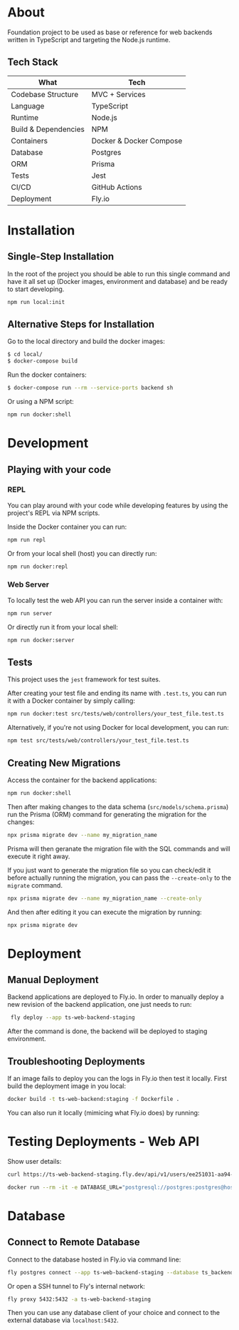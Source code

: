 # About

Foundation project to be used as base or reference for web backends written in TypeScript and targeting the Node.js runtime.

## Tech Stack

| What | Tech |
| -------- | ------- |
| Codebase Structure | MVC + Services |
| Language | TypeScript |
| Runtime | Node.js     |
| Build & Dependencies | NPM |
| Containers | Docker & Docker Compose |
| Database | Postgres |
| ORM | Prisma |
| Tests | Jest |
| CI/CD | GitHub Actions |
| Deployment | Fly.io |


# Installation

## Single-Step Installation

In the root of the project you should be able to run this single command and
have it all set up (Docker images, environment and database) and be ready to start
developing.

```sh
npm run local:init
```

## Alternative Steps for Installation

Go to the local directory and build the docker images:

```sh
$ cd local/
$ docker-compose build
```

Run the docker containers:

```sh
$ docker-compose run --rm --service-ports backend sh
```

Or using a NPM script:

```sh
npm run docker:shell
```

# Development

## Playing with your code

### REPL

You can play around with your code while developing features by using the project's REPL via NPM scripts.

Inside the Docker container you can run:

```sh
npm run repl
```

Or from your local shell (host) you can directly run:

```sh
npm run docker:repl
```

### Web Server

To locally test the web API you can run the server inside a container with:

```sh
npm run server
```

Or directly run it from your local shell:

```sh
npm run docker:server
```

## Tests

This project uses the `jest` framework for test suites.

After creating your test file and ending its name with `.test.ts`,
you can run it with a Docker container by simply calling:

```sh
npm run docker:test src/tests/web/controllers/your_test_file.test.ts
```

Alternatively, if you're not using Docker for local development, you can run:

```sh
npm test src/tests/web/controllers/your_test_file.test.ts
```

## Creating New Migrations

Access the container for the backend applications:

```sh
npm run docker:shell
```

Then after making changes to the data schema (`src/models/schema.prisma`)
run the Prisma (ORM) command for generating the migration for the changes:

```sh
npx prisma migrate dev --name my_migration_name
```

Prisma will then geranate the migration file with the SQL commands and will
execute it right away.

If you just want to generate the migration file so you can check/edit it before
actually running the migration, you can pass the `--create-only` to the
`migrate` command.

```sh
npx prisma migrate dev --name my_migration_name --create-only
```

And then after editing it you can execute the migration by running:

```sh
npx prisma migrate dev
```

# Deployment

## Manual Deployment

Backend applications are deployed to Fly.io. In order to manually deploy a new revision of the backend
application, one just needs to run:

```sh
 fly deploy --app ts-web-backend-staging
```

After the command is done, the backend will be deployed to staging environment.

## Troubleshooting Deployments

If an image fails to deploy you can the logs in Fly.io then test it locally. First build the
deployment image in you local:

```sh
docker build -t ts-web-backend:staging -f Dockerfile .
```

You can also run it locally (mimicing what Fly.io does) by running:


# Testing Deployments - Web API

Show user details:

```sh
curl https://ts-web-backend-staging.fly.dev/api/v1/users/ee251031-aa94-46a2-b80c-aab671b48063
```

```sh
docker run --rm -it -e DATABASE_URL="postgresql://postgres:postgres@host.docker.internal:5438/ts_web_backend_dev?schema=public" -p 3001:3000 ts-web-backend:staging
```

# Database

## Connect to Remote Database

Connect to the database hosted in Fly.io via command line:

```sh
fly postgres connect --app ts-web-backend-staging --database ts_backend_database_staging
```

Or open a SSH tunnel to Fly's internal network:

```sh
fly proxy 5432:5432 -a ts-web-backend-staging
```

Then you can use any database client of your choice and connect to the external
database via `localhost:5432`.
